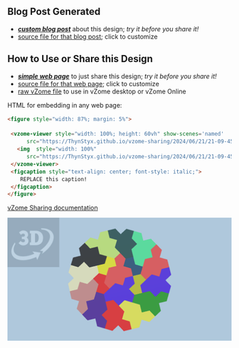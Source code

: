 
## Blog Post Generated

 - [***custom blog post***](<https://ThynStyx.github.io/vzome-sharing/2024/06/21/7-Mystics-4-Bowties-21-09-45.html>) about this design; *try it before you share it!*
 - [source file for that blog post](<https://github.com/ThynStyx/vzome-sharing/edit/main/_posts/2024-06-21-7-Mystics-4-Bowties-21-09-45.md>); click to customize
 


## How to Use or Share this Design

 - [***simple web page***](<https://ThynStyx.github.io/vzome-sharing/2024/06/21/21-09-45-7-Mystics-4-Bowties/>) to just share this design; *try it before you share it!*
 - [source file for that web page](<https://github.com/ThynStyx/vzome-sharing/edit/main/2024/06/21/21-09-45-7-Mystics-4-Bowties/index.md>); click to customize
 - [raw vZome file](<https://raw.githubusercontent.com/ThynStyx/vzome-sharing/main/2024/06/21/21-09-45-7-Mystics-4-Bowties/7-Mystics-4-Bowties.vZome>) to use in vZome desktop or vZome Online
 
 HTML for embedding in any web page:
 ```html
<figure style="width: 87%; margin: 5%">
  
  <vzome-viewer style="width: 100%; height: 60vh" show-scenes='named'
       src="https://ThynStyx.github.io/vzome-sharing/2024/06/21/21-09-45-7-Mystics-4-Bowties/7-Mystics-4-Bowties.vZome" >
    <img  style="width: 100%"
       src="https://ThynStyx.github.io/vzome-sharing/2024/06/21/21-09-45-7-Mystics-4-Bowties/7-Mystics-4-Bowties.png" >
  </vzome-viewer>
  <figcaption style="text-align: center; font-style: italic;">
     REPLACE this caption!
  </figcaption>
</figure>

 ```

[vZome Sharing documentation](https://vzome.github.io/vzome/sharing.html#how-it-works)

![Image](<7-Mystics-4-Bowties.png>)

